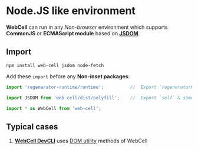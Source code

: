 # Node.JS like environment

**WebCell** can run in any *Non-browser* environment which supports **CommonJS** or **ECMAScript module** based on [**JSDOM**](https://github.com/jsdom/jsdom).



## Import

```Shell
npm install web-cell jsdom node-fetch
```
Add these `import` before any **Non-inset packages**:

```JavaScript
import 'regenerator-runtime/runtime';          //  Export `regeneratorRuntime` to `global`

import JSDOM from 'web-cell/dist/polyfill';    //  Export `self` & some DOM API to `global`

import * as WebCell from 'web-cell';
```


## Typical cases

 1. [**WebCell DevCLI**](https://web-cell.tk/DevCLI/) uses [DOM utility](https://web-cell.tk/WebCell/file/source/utility/DOM.js.html) methods of WebCell
